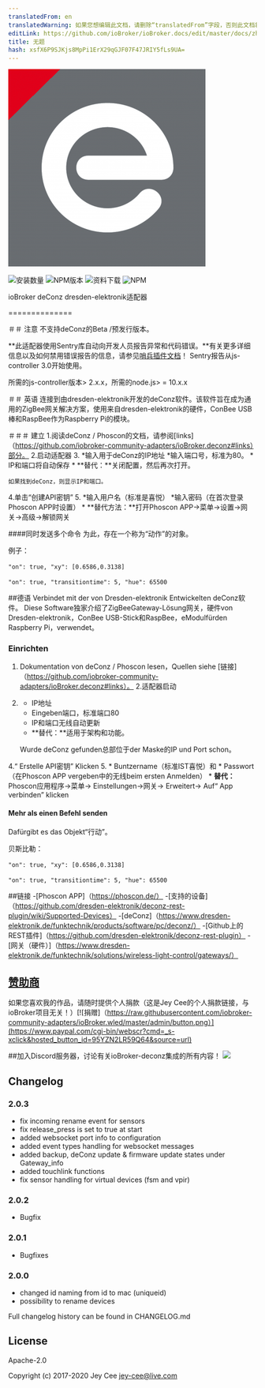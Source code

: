 ```yaml
---
translatedFrom: en
translatedWarning: 如果您想编辑此文档，请删除“translatedFrom”字段，否则此文档将再次自动翻译
editLink: https://github.com/ioBroker/ioBroker.docs/edit/master/docs/zh-cn/adapterref/iobroker.deconz/README.md
title: 无题
hash: xsfX6P9SJKjs8MpPi1ErX29qGJF07F47JRIY5fLs9UA=
---
```

![商标](../../../en/adapterref/iobroker.deconz/admin/deconz.png)

![安装数量](http://iobroker.live/badges/deconz-stable.svg)
![NPM版本](http://img.shields.io/npm/v/iobroker.deconz.svg)
![资料下载](https://img.shields.io/npm/dm/iobroker.deconz.svg)
![NPM](https://nodei.co/npm/iobroker.deconz.png?downloads=true)

ioBroker deConz dresden-elektronik适配器

==============

＃＃ 注意
不支持deConz的Beta /预发行版本。

**此适配器使用Sentry库自动向开发人员报告异常和代码错误。**有关更多详细信息以及如何禁用错误报告的信息，请参见[哨兵插件文档](https://github.com/ioBroker/plugin-sentry#plugin-sentry)！ Sentry报告从js-controller 3.0开始使用。

所需的js-controller版本> 2.x.x，所需的node.js> = 10.x.x

＃＃ 英语
连接到由dresden-elektronik开发的deConz软件。该软件旨在成为通用的ZigBee网关解决方案，使用来自dresden-elektronik的硬件，ConBee USB棒和RaspBee作为Raspberry Pi的模块。

＃＃＃ 建立
1.阅读deConz / Phoscon的文档，请参阅[links]（https://github.com/iobroker-community-adapters/ioBroker.deconz#links）部分。
2.启动适配器
3. *输入用于deConz的IP地址
    *输入端口号，标准为80。
    * IP和端口将自动保存
    * **替代：**关闭配置，然后再次打开。

    如果找到deConz，则显示IP和端口。

4.单击“创建API密钥”
5. *输入用户名（标准是喜悦）
    *输入密码（在首次登录Phoscon APP时设置）
    * **替代方法：**打开Phoscon APP->菜单->设置->网关->高级->解锁网关

####同时发送多个命令
为此，存在一个称为“动作”的对象。

例子：

`"on": true, "xy": [0.6586,0.3138]`

`"on": true, "transitiontime": 5, "hue": 65500`

##德语
Verbindet mit der von Dresden-elektronik Entwickelten deConz软件。 Diese Software独家介绍了ZigBeeGateway-Lösung网关，硬件von Dresden-elektronik，ConBee USB-Stick和RaspBee，eModulfürden Raspberry Pi，verwendet。

### Einrichten
1. Dokumentation von deConz / Phoscon lesen，Quellen siehe [链接]（https://github.com/iobroker-community-adapters/ioBroker.deconz#links）。
2.适配器启动
3. * IP地址
    * Eingeben端口，标准端口80
    * IP和端口无线自动更新
    * **替代：**适用于架构和功能。

    Wurde deConz gefunden总部位于der Maske的IP und Port schon。

4.“ Erstelle API密钥” Klicken
5. * Buntzername（标准IST喜悦）和
    * Passwort（在Phoscon APP vergeben中的无线beim ersten Anmelden）
     * **替代：** Phoscon应用程序->菜单-> Einstellungen->网关-> Erweitert-> Auf“ App verbinden” klicken

#### Mehr als einen Befehl senden
Dafürgibt es das Objekt“行动”。

贝斯比勒：

`"on": true, "xy": [0.6586,0.3138]`

`"on": true, "transitiontime": 5, "hue": 65500`

##链接
-[Phoscon APP]（https://phoscon.de/）
-[支持的设备]（https://github.com/dresden-elektronik/deconz-rest-plugin/wiki/Supported-Devices）
-[deConz]（https://www.dresden-elektronik.de/funktechnik/products/software/pc/deconz/）
-[Github上的REST插件]（https://github.com/dresden-elektronik/deconz-rest-plugin）
-[网关（硬件）]（https://www.dresden-elektronik.de/funktechnik/solutions/wireless-light-control/gateways/）

## [赞助商](https://github.com/iobroker-community-adapters/ioBroker.deconz/blob/master/SPONSORS.MD)
如果您喜欢我的作品，请随时提供个人捐款（这是Jey Cee的个人捐款链接，与ioBroker项目无关！）[![捐赠]（https://raw.githubusercontent.com/iobroker-community-adapters/ioBroker.wled/master/admin/button.png）](https://www.paypal.com/cgi-bin/webscr?cmd=_s-xclick&hosted_button_id=95YZN2LR59Q64&source=url)

##加入Discord服务器，讨论有关ioBroker-deconz集成的所有内容！
<a href="https://discord.gg/uPwfzvR"><img src="https://discordapp.com/api/guilds/743167951875604501/widget.png?style=banner2" width="25%"></a>

## Changelog

### 2.0.3
* fix incoming rename event for sensors
* fix release_press is set to true at start
* added websocket port info to configuration
* added event types handling for websocket messages
* added backup, deConz update & firmware update states under Gateway_info
* added touchlink functions
* fix sensor handling for virtual devices (fsm and vpir)

### 2.0.2
* Bugfix

### 2.0.1
* Bugfixes

### 2.0.0
* changed id naming from id to mac (uniqueid)
* possibility to rename devices

Full changelog history can be found in CHANGELOG.md

## License
Apache-2.0

Copyright (c) 2017-2020 Jey Cee jey-cee@live.com